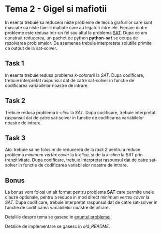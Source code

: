 # Tema 2 - Gigel si mafiotii

In esenta trebuie sa reducem niste probleme de teoria grafurilor care sunt mascate ca niste familii mafiote care au legaturi intre ele. Fiecare dintre probleme este redusa intr-un fel sau altul la problema [SAT](https://en.wikipedia.org/wiki/Boolean_satisfiability_problem). Dupa ce am construit reducerea, un pachet de python **python-sat** se ocupa de rezolvarea problemelor. De asemenea trebuie interpretate solutiile primite ca output de la sat-solver.

## Task 1

In esenta trebuie redusa problema *k-colorarii* la *SAT*. Dupa codificare, trebuie interpretat raspunsul dat de catre sat-solver in functie de codificarea variabilelor noastre de intrare.

## Task 2

Trebuie redusa problema *k-clicii* la *SAT*. Dupa codificare, trebuie interpretat raspunsul dat de catre sat-solver in functie de codificarea variabilelor noastre de intrare.

## Task 3 

Aici trebuie sa ne folosim de reducerea de la *task 2* pentru a reduce problema *minimum vertex cover* la *k-clica*, 
si de la *k-clica* la *SAT* prin tranzitivitate. Dupa codificare, trebuie interpretat raspunsul dat de catre sat-solver in functie de codificarea variabilelor noastre de intrare.

## Bonus

La bonus vom folosi un alt format pentru problema **SAT** care permite unele clauze optionale, pentru a reduce in mod direct *minimum vertex cover* la *SAT*. Dupa codificare, trebuie interpretat raspunsul dat de catre sat-solver in functie de codificarea variabilelor noastre de intrare.

Detaliile despre tema se gasesc in [enuntul problemei](https://github.com/btudorache/AA/blob/master/tema2/AA__Tema_2.pdf).

Detaliile de implementare se gasesc in *old_README*.

